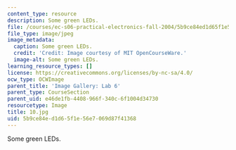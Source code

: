 ```yaml
---
content_type: resource
description: Some green LEDs.
file: /courses/ec-s06-practical-electronics-fall-2004/5b9ce84ed1d65f1e56e7069d87f41368_10.jpg
file_type: image/jpeg
image_metadata:
  caption: Some green LEDs.
  credit: 'Credit: Image courtesy of MIT OpenCourseWare.'
  image-alt: Some green LEDs.
learning_resource_types: []
license: https://creativecommons.org/licenses/by-nc-sa/4.0/
ocw_type: OCWImage
parent_title: 'Image Gallery: Lab 6'
parent_type: CourseSection
parent_uid: e46de1fb-4408-966f-340c-6f1004d34730
resourcetype: Image
title: 10.jpg
uid: 5b9ce84e-d1d6-5f1e-56e7-069d87f41368
---
```

Some green LEDs.